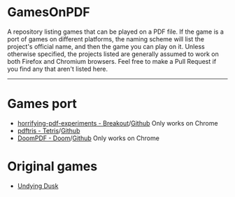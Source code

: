 # GamesOnPDF
A repository listing games that can be played on a PDF file. If the game is a port of games on different platforms, the naming scheme will list the project's official name, and then the game you can play on it. Unless otherwise specified, the projects listed are generally assumed to work on both Firefox and Chromium browsers. Feel free to make a Pull Request if you find any that aren't listed here.<br>

---
# Games port
- [horrifying-pdf-experiments - Breakout](https://cdn.jsdelivr.net/gh/osnr/horrifying-pdf-experiments@master/breakout.pdf)/[Github](https://github.com/osnr/horrifying-pdf-experiments) Only works on Chrome<br>
- [pdftris - Tetris](https://th0mas.nl/2025/01/12/tetris-in-a-pdf/)/[Github](https://github.com/ThomasRinsma/pdftris)<br>
- [DoomPDF - Doom](https://doompdf.pages.dev/doom.pdf)/[Github](https://github.com/ading2210/doompdf) Only works on Chrome<br>

# Original games
- [Undying Dusk](https://lucas-c.itch.io/undying-dusk)
